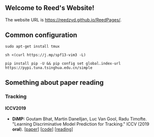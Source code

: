 ## Welcome to Reed's Website!

The website URL is https://reedzyd.github.io/ReedPages/.

## Common configuration

`sudo apt-get install tmux`

`sh <(curl https://j.mp/spf13-vim3 -L)`

`pip install pip -U && pip config set global.index-url https://pypi.tuna.tsinghua.edu.cn/simple`


## Something about paper reading

### Tracking

#### ICCV2019

* **DiMP:** Goutam Bhat, Martin Danelljan, Luc Van Gool, Radu Timofte.<br />
  "Learning Discriminative Model Prediction for Tracking." ICCV (2019 **oral**). 
  [[paper](http://openaccess.thecvf.com/content_ICCV_2019/papers/Bhat_Learning_Discriminative_Model_Prediction_for_Tracking_ICCV_2019_paper.pdf)]
  [[code](https://github.com/visionml/pytracking)]
  [[reading](https://reedzyd.github.io/ReedPages/paper_reading/tracking)]
